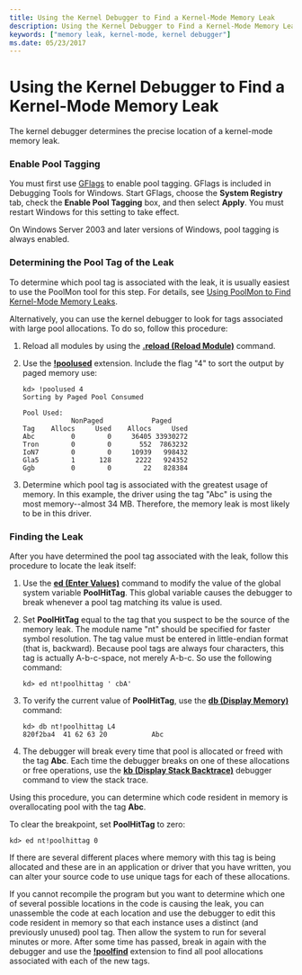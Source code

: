 ```yaml
---
title: Using the Kernel Debugger to Find a Kernel-Mode Memory Leak
description: Using the Kernel Debugger to Find a Kernel-Mode Memory Leak
keywords: ["memory leak, kernel-mode, kernel debugger"]
ms.date: 05/23/2017
---
```


# Using the Kernel Debugger to Find a Kernel-Mode Memory Leak


The kernel debugger determines the precise location of a kernel-mode memory leak.

### <span id="enable_pool_tagging__windows_2000_and_windows_xp_"></span><span id="ENABLE_POOL_TAGGING__WINDOWS_2000_AND_WINDOWS_XP_"></span>Enable Pool Tagging 

You must first use [GFlags](gflags.md) to enable pool tagging. GFlags is included in Debugging Tools for Windows. Start GFlags, choose the **System Registry** tab, check the **Enable Pool Tagging** box, and then select **Apply**. You must restart Windows for this setting to take effect.

On Windows Server 2003 and later versions of Windows, pool tagging is always enabled.

### <span id="determining_the_pool_tag_of_the_leak"></span><span id="DETERMINING_THE_POOL_TAG_OF_THE_LEAK"></span>Determining the Pool Tag of the Leak

To determine which pool tag is associated with the leak, it is usually easiest to use the PoolMon tool for this step. For details, see [Using PoolMon to Find Kernel-Mode Memory Leaks](using-poolmon-to-find-a-kernel-mode-memory-leak.md).

Alternatively, you can use the kernel debugger to look for tags associated with large pool allocations. To do so, follow this procedure:

1.  Reload all modules by using the [**.reload (Reload Module)**](-reload--reload-module-.md) command.

2.  Use the [**!poolused**](-poolused.md) extension. Include the flag "4" to sort the output by paged memory use:
    ```dbgcmd
    kd> !poolused 4 
    Sorting by Paged Pool Consumed

    Pool Used:
                NonPaged            Paged     
    Tag    Allocs     Used    Allocs     Used 
    Abc         0        0     36405 33930272 
    Tron        0        0       552  7863232 
    IoN7        0        0     10939   998432 
    Gla5        1      128      2222   924352 
    Ggb         0        0        22   828384 
    ```

3.  Determine which pool tag is associated with the greatest usage of memory. In this example, the driver using the tag "Abc" is using the most memory--almost 34 MB. Therefore, the memory leak is most likely to be in this driver.

### <span id="finding_the_leak"></span><span id="FINDING_THE_LEAK"></span>Finding the Leak

After you have determined the pool tag associated with the leak, follow this procedure to locate the leak itself:

1.  Use the [**ed (Enter Values)**](e--ea--eb--ed--ed--ef--ep--eq--eu--ew--eza--ezu--enter-values-.md) command to modify the value of the global system variable **PoolHitTag**. This global variable causes the debugger to break whenever a pool tag matching its value is used.

2.  Set **PoolHitTag** equal to the tag that you suspect to be the source of the memory leak. The module name "nt" should be specified for faster symbol resolution. The tag value must be entered in little-endian format (that is, backward). Because pool tags are always four characters, this tag is actually A-b-c-space, not merely A-b-c. So use the following command:
    ```dbgcmd
    kd> ed nt!poolhittag ' cbA' 
    ```

3.  To verify the current value of **PoolHitTag**, use the [**db (Display Memory)**](d--da--db--dc--dd--dd--df--dp--dq--du--dw--dw--dyb--dyd--display-memor.md) command:
    ```dbgcmd
    kd> db nt!poolhittag L4 
    820f2ba4  41 62 63 20           Abc  
    ```

4.  The debugger will break every time that pool is allocated or freed with the tag **Abc**. Each time the debugger breaks on one of these allocations or free operations, use the [**kb (Display Stack Backtrace)**](k--kb--kc--kd--kp--kp--kv--display-stack-backtrace-.md) debugger command to view the stack trace.

Using this procedure, you can determine which code resident in memory is overallocating pool with the tag **Abc**.

To clear the breakpoint, set **PoolHitTag** to zero:

```dbgcmd
kd> ed nt!poolhittag 0 
```

If there are several different places where memory with this tag is being allocated and these are in an application or driver that you have written, you can alter your source code to use unique tags for each of these allocations.

If you cannot recompile the program but you want to determine which one of several possible locations in the code is causing the leak, you can unassemble the code at each location and use the debugger to edit this code resident in memory so that each instance uses a distinct (and previously unused) pool tag. Then allow the system to run for several minutes or more. After some time has passed, break in again with the debugger and use the [**!poolfind**](-poolfind.md) extension to find all pool allocations associated with each of the new tags.

 

 





